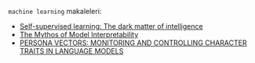 `machine learning` makaleleri:

- [Self-supervised learning: The dark matter of intelligence](ssl-the-dark-matter-of-intelligence.md)
- [The Mythos of Model Interpretability](the-mythos-of-model-interpretability.md)
- [PERSONA VECTORS: MONITORING AND CONTROLLING CHARACTER TRAITS IN LANGUAGE MODELS](persona-vectors.md)

